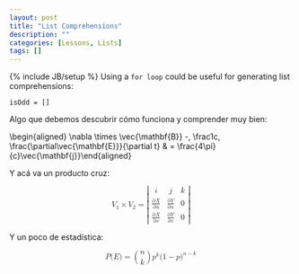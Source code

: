 ```yaml
---
layout: post
title: "List Comprehensions"
description: ""
categories: [Lessons, Lists]
tags: []
---
```


{% include JB/setup %} 
Using a `for loop` could be useful for generating list comprehensions:
	
	isOdd = []

Algo que debemos descubrir cómo funciona y comprender muy bien:

\begin{aligned}
\nabla \times \vec{\mathbf{B}} -\, \frac1c\, \frac{\partial\vec{\mathbf{E}}}{\partial t} & = \frac{4\pi}{c}\vec{\mathbf{j}}\end{aligned}

Y acá va un producto cruz:

<math xmlns="http://www.w3.org/1998/Math/MathML" display="block">
  <msub>
    <mrow class="MJX-TeXAtom-ORD">
      <mi mathvariant="bold">V</mi>
    </mrow>
    <mn>1</mn>
  </msub>
  <mo>&#x00D7;<!-- × --></mo>
  <msub>
    <mrow class="MJX-TeXAtom-ORD">
      <mi mathvariant="bold">V</mi>
    </mrow>
    <mn>2</mn>
  </msub>
  <mo>=</mo>
  <mrow>
    <mo>|</mo>
    <mtable rowspacing="4pt" columnspacing="1em">
      <mtr>
        <mtd>
          <mrow class="MJX-TeXAtom-ORD">
            <mi mathvariant="bold">i</mi>
          </mrow>
        </mtd>
        <mtd>
          <mrow class="MJX-TeXAtom-ORD">
            <mi mathvariant="bold">j</mi>
          </mrow>
        </mtd>
        <mtd>
          <mrow class="MJX-TeXAtom-ORD">
            <mi mathvariant="bold">k</mi>
          </mrow>
        </mtd>
      </mtr>
      <mtr>
        <mtd>
          <mfrac>
            <mrow>
              <mi mathvariant="normal">&#x2202;<!-- ∂ --></mi>
              <mi>X</mi>
            </mrow>
            <mrow>
              <mi mathvariant="normal">&#x2202;<!-- ∂ --></mi>
              <mi>u</mi>
            </mrow>
          </mfrac>
        </mtd>
        <mtd>
          <mfrac>
            <mrow>
              <mi mathvariant="normal">&#x2202;<!-- ∂ --></mi>
              <mi>Y</mi>
            </mrow>
            <mrow>
              <mi mathvariant="normal">&#x2202;<!-- ∂ --></mi>
              <mi>u</mi>
            </mrow>
          </mfrac>
        </mtd>
        <mtd>
          <mn>0</mn>
        </mtd>
      </mtr>
      <mtr>
        <mtd>
          <mfrac>
            <mrow>
              <mi mathvariant="normal">&#x2202;<!-- ∂ --></mi>
              <mi>X</mi>
            </mrow>
            <mrow>
              <mi mathvariant="normal">&#x2202;<!-- ∂ --></mi>
              <mi>v</mi>
            </mrow>
          </mfrac>
        </mtd>
        <mtd>
          <mfrac>
            <mrow>
              <mi mathvariant="normal">&#x2202;<!-- ∂ --></mi>
              <mi>Y</mi>
            </mrow>
            <mrow>
              <mi mathvariant="normal">&#x2202;<!-- ∂ --></mi>
              <mi>v</mi>
            </mrow>
          </mfrac>
        </mtd>
        <mtd>
          <mn>0</mn>
        </mtd>
      </mtr>
    </mtable>
    <mo>|</mo>
  </mrow>
</math>

Y un poco de estadística:

<math xmlns="http://www.w3.org/1998/Math/MathML" display="block">
  <mi>P</mi>
  <mo stretchy="false">(</mo>
  <mi>E</mi>
  <mo stretchy="false">)</mo>
  <mo>=</mo>
  <mrow class="MJX-TeXAtom-ORD">
    <mrow>
      <mo>(</mo>
      <mfrac linethickness="0">
        <mi>n</mi>
        <mi>k</mi>
      </mfrac>
      <mo>)</mo>
    </mrow>
  </mrow>
  <msup>
    <mi>p</mi>
    <mi>k</mi>
  </msup>
  <mo stretchy="false">(</mo>
  <mn>1</mn>
  <mo>&#x2212;<!-- − --></mo>
  <mi>p</mi>
  <msup>
    <mo stretchy="false">)</mo>
    <mrow class="MJX-TeXAtom-ORD">
      <mi>n</mi>
      <mo>&#x2212;<!-- − --></mo>
      <mi>k</mi>
    </mrow>
  </msup>
</math>
